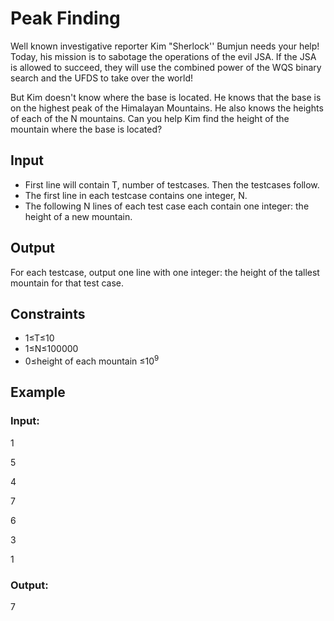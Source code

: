 # Peak Finding

Well known investigative reporter Kim "Sherlock'' Bumjun needs your help! Today, his mission is to sabotage the operations of the evil JSA. 
If the JSA is allowed to succeed, they will use the combined power of the WQS binary search and the UFDS to take over the world!

But Kim doesn't know where the base is located. He knows that the base is on the highest peak of the Himalayan Mountains. 
He also knows the heights of each of the N mountains. Can you help Kim find the height of the mountain where the base is located?

## Input

- First line will contain T, number of testcases. Then the testcases follow.
- The first line in each testcase contains one integer, N.
- The following N lines of each test case each contain one integer: the height of a new mountain.

## Output

For each testcase, output one line with one integer: the height of the tallest mountain for that test case.

## Constraints

- 1≤T≤10 
- 1≤N≤100000
- 0≤height of each mountain ≤10<sup>9</sup>

## Example

### Input:

1

5

4

7

6

3

1

### Output:

7
